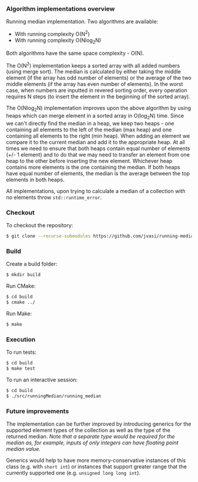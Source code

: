### Algorithm implementations overview

Running median implementation. Two algorithms are available:
* With running complexity O(N<sup>2</sup>)
* With running complexity O(Nlog<sub>2</sub>N)

Both algorithms have the same space complexity - O(N). 

The O(N<sup>2</sup>) implementation keeps a sorted array with all added numbers (using merge sort). The median is 
calculated by either taking the middle element (if the array has odd number of elements) or the average of the two 
middle elements (if the array has even number of elements). In the worst case, when numbers are inputted in revered 
sorting order, every operation requires N steps (to insert the element in the beginning of the sorted array).

The O(Nlog<sub>2</sub>N) implementation improves upon the above algorithm by using heaps which can merge element in a 
sorted array in O(log<sub>2</sub>N) time. Since we can't directly find the median in a heap, we keep two heaps - one 
containing all elements to the left of the median (max heap) and one containing all elements to the right (min heap). 
When adding an element we compare it to the current median and add it to the appropriate heap. At all times we need to
ensure that both heaps contain equal number of elements (+/- 1 element) and to do that we may need to transfer an 
element from one heap to the other before inserting the new element. Whichever heap contains more elements is the one 
containing the median. If both heaps have equal number of elements, the median is the average between the top elements 
in both heaps.

All implementations, upon trying to calculate a median of a collection with no elements throw `std::runtime_error`.

### Checkout
To checkout the repository:
```bash
$ git clone --recurse-submodules https://github.com/jvasi/running-median.git
```

### Build

Create a build folder:
```bash
$ mkdir build
```

Run CMake:
```bash
$ cd build
$ cmake ../
```

Run Make:
```bash
$ make
```

### Execution
To run tests:
```bash
$ cd build
$ make test
```

To run an interactive session:
```bash
$ cd build
$ ./src/runningMedian/running_median
```

### Future improvements

The implementation can be further improved by introducing generics for the supported element types of the collection as 
well as the type of the returned median. 
<i>Note that a separate type would be required for the median as, for example, 
inputs of only integers can have floating point median value.</i>

Generics would help to have more memory-conservative instances of this class (e.g. with `short int`) or instances that
support greater range that the currently supported one (e.g. `unsigned long long int`).